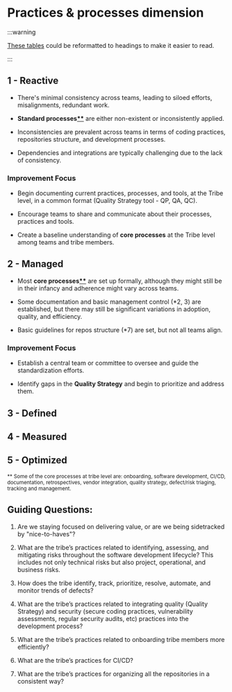 # Practices & processes dimension

:::warning

[These tables](https://input-output.atlassian.net/wiki/spaces/CI/pages/3949953189/Practices+Processes+Dimension) could be reformatted to headings to make it easier to read.

:::

## 1 - Reactive

-   There's minimal consistency across teams, leading to siloed efforts, misalignments, redundant work.

-   **Standard processes[\*\*](#core-processes)** are either non-existent or inconsistently applied.

-   Inconsistencies are prevalent across teams in terms of coding practices, repositories structure, and development processes.

-   Dependencies and integrations are typically challenging due to the lack of consistency.

### Improvement Focus

-   Begin documenting current practices, processes, and tools, at the Tribe level, in a common format (Quality Strategy tool - QP, QA, QC).

-   Encourage teams to share and communicate about their processes, practices and tools.

-   Create a baseline understanding of **core processes** at the Tribe level among teams and tribe members.

## 2 - Managed

-   Most **core processes[\*\*](#core-processes)** are set up formally, although they might still be in their infancy and adherence might vary across teams.

-   Some documentation and basic management control (\*2, 3) are established, but there may still be significant variations in adoption, quality, and efficiency.

-   Basic guidelines for repos structure (\*7) are set, but not all teams align.

### Improvement Focus

-   Establish a central team or committee to oversee and guide the standardization efforts.

-   Identify gaps in the **Quality Strategy** and begin to prioritize and address them.

## 3 - Defined

## 4 - Measured

## 5 - Optimized

<small><a id="core-processes">\*\*</a> Some of the core processes at tribe level are: onboarding, software development, CI/CD, documentation, retrospectives, vendor integration, quality strategy, defect/risk triaging, tracking and management.</small>

## Guiding Questions:

1. Are we staying focused on delivering value, or are we being sidetracked by "nice-to-haves"?

1. What are the tribe’s practices related to identifying, assessing, and mitigating risks throughout the software development lifecycle? This includes not only technical risks but also project, operational, and business risks.

1. How does the tribe identify, track, prioritize, resolve, automate, and monitor trends of defects?

1. What are the tribe’s practices related to integrating quality (Quality Strategy) and security (secure coding practices, vulnerability assessments, regular security audits, etc) practices into the development process?

1. What are the tribe’s practices related to onboarding tribe members more efficiently?

1. What are the tribe’s practices for CI/CD?

1. What are the tribe’s practices for organizing all the repositories in a consistent way?
